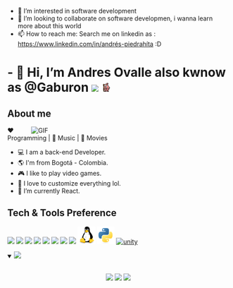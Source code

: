 
- 👀 I’m interested in software development
- 💞️ I’m looking to collaborate on software developmen, i wanna learn more about this world
- 📫 How to reach me: Search me on linkedin as : https://www.linkedin.com/in/andrés-piedrahíta :D
# - 👋 Hi, I’m Andres Ovalle also kwnow as @Gaburon <img src="https://user-images.githubusercontent.com/5679180/79618120-0daffb80-80be-11ea-819e-d2b0fa904d07.gif" width="27px"> <img alt="GIF" src="https://github.com/SatYu26/SatYu26/blob/master/Assets/gandalf_parrot.gif" width="20vw" />
 
 ## About me 
 
 <img align="right" width="450px" alt="GIF" src="https://miro.medium.com/max/480/0*tWkX7jycteZn1qbC.gif" />

:heart: Programming | :black_heart: Music | :blue_heart: Movies

- 💻 I am a back-end Developer.
- :earth_americas: I'm from Bogotá - Colombia.
- :video_game: I like to play video games.
- :gem: I love to customize everything lol.
- 🌱 I’m currently React.

## Tech & Tools Preference

<img src = "https://img.shields.io/badge/-HTML5-E34F26?style=flat&logo=html5&logoColor=white"> <img src = "https://img.shields.io/badge/-CSS3-1572B6?style=flat&logo=css3&logoColor=white">
<img src="https://img.shields.io/badge/-JavaScript-eed718?style=flat&logo=javascript&logoColor=ffffff">
<img src="https://img.shields.io/badge/-MySQL-F29111?style=flat&logo=mysql&logoColor=FFFFFF">
<img src="http://img.shields.io/badge/-Google%20Cloud%20Platform-4285F4?style=flat&logo=google%20cloud&logoColor=white">
<img src="http://img.shields.io/badge/-Git-F1502F?style=flat&logo=git&logoColor=FFFFFF">
<img src="http://img.shields.io/badge/-Github-000000?style=flat&logo=github&logoColor=FFFFFF">
<img src="http://img.shields.io/badge/-VS%20Code-007ACC?style=flat&logo=visual%20studio%20code&logoColor=white">
<img src="https://raw.githubusercontent.com/devicons/devicon/master/icons/linux/linux-original.svg" alt="linux" width="40" height="40"/>
<img src="https://raw.githubusercontent.com/devicons/devicon/master/icons/python/python-original.svg" alt="python" width="40" height="40"/> </a> <a href="https://www.typescriptlang.org/" target="_blank" rel="noreferrer"></a> <a href="https://unity.com/" target="_blank" rel="noreferrer"> <img src="https://www.vectorlogo.zone/logos/unity3d/unity3d-icon.svg" alt="unity" width="40" height="40"/> </a> </p>
 
<details open>
 <summary><img src="https://readme-typing-svg.herokuapp.com?font=Open+Sans&color=F77676&width=500&lines=This+is+my+GitHub+stats"> </summary>  
<br>
 
<p align = "center">
  <img src = "https://github-readme-stats.vercel.app/api?username=Gaburon&theme=dracula&show_icons=true&count_private=true&line_height=27">
  <img src = "https://github-readme-stats.vercel.app/api/top-langs/?username=Gaburon&theme=dracula&line_height=25&langs_count=3">
  <img src = "https://github-readme-streak-stats.herokuapp.com/?user=Gaburon&theme=dracula&locale=es&date_format=[Y.]n.j">
</p>
</details>
<!---
Gaburon/Gaburon is a ✨ special ✨ repository because its `README.md` (this file) appears on your GitHub profile.
You can click the Preview link to take a look at your changes.
--->
